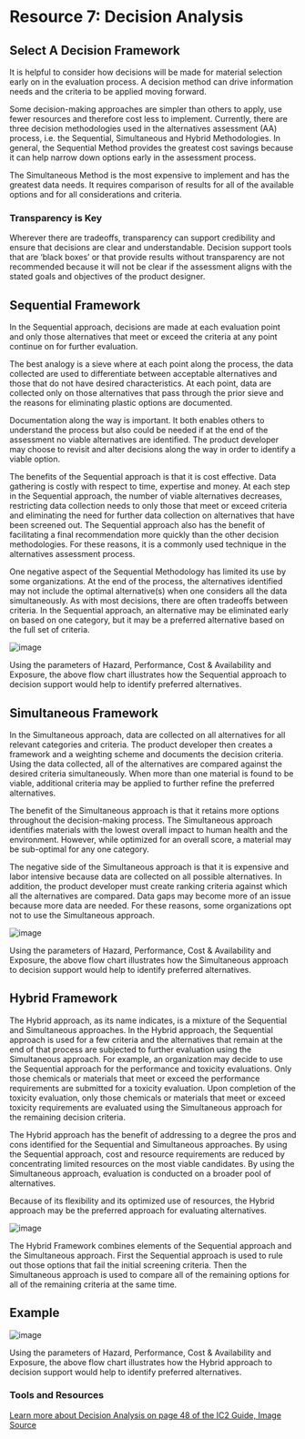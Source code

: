 # Resource 7: Decision Analysis

## Select A Decision Framework
It is helpful to consider how decisions will be made for material selection early on in the evaluation process. A decision method can drive information needs and the criteria to be applied moving forward.

Some decision-making approaches are simpler than others to apply, use fewer resources and therefore cost less to implement. Currently, there are three decision methodologies used in the alternatives assessment (AA) process, i.e. the Sequential, Simultaneous and Hybrid Methodologies. In general, the Sequential Method provides the greatest cost savings because it can help narrow down options early in the assessment process.

The Simultaneous Method is the most expensive to implement and has the greatest data needs. It requires comparison of results for all of the available options and for all considerations and criteria.

### Transparency is Key
Wherever there are tradeoffs, transparency can support credibility and ensure that decisions are clear and understandable. Decision support tools that are ‘black boxes’ or that provide results without transparency are not recommended because it will not be clear if the assessment aligns with the stated goals and objectives of the product designer.

## Sequential Framework
In the Sequential approach, decisions are made at each evaluation point and only those alternatives that meet or exceed the criteria at any point continue on for further evaluation.

The best analogy is a sieve where at each point along the process, the data collected are used to differentiate between acceptable alternatives and those that do not have desired characteristics. At each point, data are collected only on those alternatives that pass through the prior sieve and the reasons for eliminating plastic options are documented.

Documentation along the way is important. It both enables others to understand the process but also could be needed if at the end of the assessment no viable alternatives are identified. The product developer may choose to revisit and alter decisions along the way in order to identify a viable option.

The benefits of the Sequential approach is that it is cost effective. Data gathering is costly with respect to time, expertise and money. At each step in the Sequential approach, the number of viable alternatives decreases, restricting data collection needs to only those that meet or exceed criteria and eliminating the need for further data collection on alternatives that have been screened out. The Sequential approach also has the benefit of facilitating a final recommendation more quickly than the other decision methodologies. For these reasons, it is a commonly used technique in the alternatives assessment process.

One negative aspect of the Sequential Methodology has limited its use by some organizations. At the end of the process, the alternatives identified may not include the optimal alternative(s) when one considers all the data simultaneously. As with most decisions, there are often tradeoffs between criteria. In the Sequential approach, an alternative may be eliminated early on based on one category, but it may be a preferred alternative based on the full set of criteria.

![image](https://raw.githubusercontent.com/NorthwestGreenChemistry/PrISM/develop/app/assets/tool-decision-analysis/sequential-decision-analysis.png)

Using the parameters of Hazard, Performance, Cost & Availability and Exposure, the above flow chart illustrates how the Sequential approach to decision support would help to identify preferred alternatives.

## Simultaneous Framework
 In the Simultaneous approach, data are collected on all alternatives for all relevant categories and criteria. The product developer then creates a framework and a weighting scheme and documents the decision criteria. Using the data collected, all of the alternatives are compared against the desired criteria simultaneously. When more than one material is found to be viable, additional criteria may be applied to further refine the preferred alternatives.

The benefit of the Simultaneous approach is that it retains more options throughout the decision-making process. The Simultaneous approach identifies materials with the lowest overall impact to human health and the environment. However, while optimized for an overall score, a material may be sub-optimal for any one category.

The negative side of the Simultaneous approach is that it is expensive and labor intensive because data are collected on all possible alternatives. In addition, the product developer must create ranking criteria against which all the alternatives are compared. Data gaps may become more of an issue because more data are needed. For these reasons, some organizations opt not to use the Simultaneous approach.

![image](https://raw.githubusercontent.com/NorthwestGreenChemistry/PrISM/develop/app/assets/tool-decision-analysis/simultaneous-decision-analysis.png)

Using the parameters of Hazard, Performance, Cost & Availability and Exposure, the above flow chart illustrates how the Simultaneous approach to decision support would help to identify preferred alternatives.

## Hybrid Framework
The Hybrid approach, as its name indicates, is a mixture of the Sequential and Simultaneous approaches. In the Hybrid approach, the Sequential approach is used for a few criteria and the alternatives that remain at the end of that process are subjected to further evaluation using the Simultaneous approach. For example, an organization may decide to use the Sequential approach for the performance and toxicity evaluations. Only those chemicals or materials that meet or exceed the performance requirements are submitted for a toxicity evaluation. Upon completion of the toxicity evaluation, only those chemicals or materials that meet or exceed toxicity requirements are evaluated using the Simultaneous approach for the remaining decision criteria. 

The Hybrid approach has the benefit of addressing to a degree the pros and cons identified for the Sequential and Simultaneous approaches. By using the Sequential approach, cost and resource requirements are reduced by concentrating limited resources on the most viable candidates. By using the Simultaneous approach, evaluation is conducted on a broader pool of alternatives. 

Because of its flexibility and its optimized use of resources, the Hybrid approach may be the preferred approach for evaluating alternatives.

![image](https://raw.githubusercontent.com/NorthwestGreenChemistry/PrISM/develop/app/assets/tool-decision-analysis/hybrid-decision-analysis.png)

The Hybrid Framework combines elements of the Sequential approach and the Simultaneous approach. First the Sequential approach is used to rule out those options that fail the initial screening criteria. Then the Simultaneous approach is used to compare all of the remaining options for all of the remaining criteria at the same time.

## Example
![image](https://raw.githubusercontent.com/NorthwestGreenChemistry/PrISM/develop/app/assets/tool-decision-analysis/alternatives-flow-chart.png)

Using the parameters of Hazard, Performance, Cost & Availability and Exposure, the above flow chart illustrates how the Hybrid approach to decision support would help to identify preferred alternatives.

### Tools and Resources
[Learn more about Decision Analysis on page 48 of the IC2 Guide, Image Source](http://theic2.org/article/download-pdf/file_name/IC2_AA_Guide_Version_1.1.pdf)
